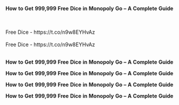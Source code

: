 <strong>How</strong> <strong>to</strong> <strong>Get</strong> <strong>999,999</strong> <strong>Free</strong> <strong>Dice</strong> <strong>in</strong> <strong>Monopoly</strong> <strong>Go</strong> <strong>–</strong> <strong>A</strong> <strong>Complete</strong> <strong>Guide</strong>

<br>
<br>Free Dice - https://t.co/n9w8EYHvAz
<br>
<br>Free Dice - https://t.co/n9w8EYHvAz
<br>
<br>

<strong>How</strong> <strong>to</strong> <strong>Get</strong> <strong>999,999</strong> <strong>Free</strong> <strong>Dice</strong> <strong>in</strong> <strong>Monopoly</strong> <strong>Go</strong> <strong>–</strong> <strong>A</strong> <strong>Complete</strong> <strong>Guide</strong>

<strong>How</strong> <strong>to</strong> <strong>Get</strong> <strong>999,999</strong> <strong>Free</strong> <strong>Dice</strong> <strong>in</strong> <strong>Monopoly</strong> <strong>Go</strong> <strong>–</strong> <strong>A</strong> <strong>Complete</strong> <strong>Guide</strong>

<strong>How</strong> <strong>to</strong> <strong>Get</strong> <strong>999,999</strong> <strong>Free</strong> <strong>Dice</strong> <strong>in</strong> <strong>Monopoly</strong> <strong>Go</strong> <strong>–</strong> <strong>A</strong> <strong>Complete</strong> <strong>Guide</strong>

<strong>How</strong> <strong>to</strong> <strong>Get</strong> <strong>999,999</strong> <strong>Free</strong> <strong>Dice</strong> <strong>in</strong> <strong>Monopoly</strong> <strong>Go</strong> <strong>–</strong> <strong>A</strong> <strong>Complete</strong> <strong>Guide</strong>
